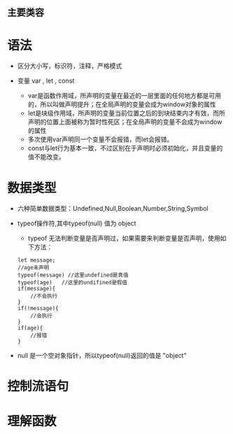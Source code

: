 主要类容
---
# 语法
- 区分大小写，标识符，注释，严格模式

- 变量 var , let , const
    -  var是函数作用域，所声明的变量在最近的一层里面的任何地方都是可用的，所以叫做声明提升；在全局声明的变量会成为window对象的属性
    - let是块级作用域，所声明的变量当前位置之后的到块结束内才有效，而所声明的位置上面被称为暂时性死区；在全局声明的变量不会成为window的属性
    - 多次使用var声明同一个变量不会报错，而let会报错。
    - const与let行为基本一致，不过区别在于声明时必须初始化，并且变量的值不能改变。

# 数据类型
- 六种简单数据类型：Undefined,Null,Boolean,Number,String,Symbol

- typeof操作符,其中typeof(null) 值为 object
    - typeof 无法判断变量是否声明过，如果需要来判断变量是否声明，使用如下方法：
    ```
    let message;
    //age未声明
    typeof(message) //这里undefined是真值
    typeof(age)   //这里的undifined是假值
    if(message){
        //不会执行
    }
    if(!message){
        //会执行
    }
    if(age){
        //报错
    }

    ```

- null 是一个空对象指针，所以typeof(null)返回的值是 "object"

# 控制流语句
 

# 理解函数
